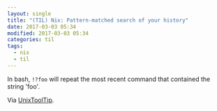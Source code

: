 ```yaml
---
layout: single
title: "(TIL) Nix: Pattern-matched search of your history"
date: 2017-03-03 05:34
modified: 2017-03-03 05:34
categories: til
tags:
  - nix
  - til
---
```


In bash, `!?foo` will repeat the most recent command that contained the string 'foo'.

Via [UnixToolTip](https://twitter.com/UnixToolTip/status/884814594232987648).

